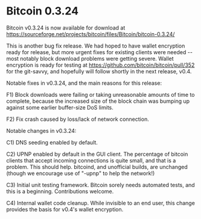 Bitcoin 0.3.24
==============

Bitcoin v0.3.24 is now available for download at
<https://sourceforge.net/projects/bitcoin/files/Bitcoin/bitcoin-0.3.24/>

This is another bug fix release.  We had hoped to have wallet encryption ready for release, but more urgent fixes for existing clients were needed -- most notably block download problems were getting severe.  Wallet encryption is ready for testing at <https://github.com/bitcoin/bitcoin/pull/352> for the git-savvy, and hopefully will follow shortly in the next release, v0.4.

Notable fixes in v0.3.24, and the main reasons for this release:

F1) Block downloads were failing or taking unreasonable amounts of time to complete, because the increased size of the block chain was bumping up against some earlier buffer-size DoS limits.

F2) Fix crash caused by loss/lack of network connection.

Notable changes in v0.3.24:

C1) DNS seeding enabled by default.

C2) UPNP enabled by default in the GUI client.  The percentage of bitcoin clients that accept incoming connections is quite small, and that is a problem.  This should help.  bitcoind, and unofficial builds, are unchanged (though we encourage use of "-upnp" to help the network!)

C3) Initial unit testing framework.  Bitcoin sorely needs automated tests, and this is a beginning.  Contributions welcome.

C4) Internal wallet code cleanup.  While invisible to an end user, this change provides the basis for v0.4's wallet encryption.
